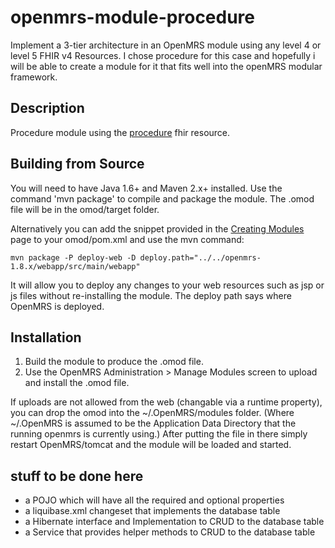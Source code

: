 openmrs-module-procedure
=================================

Implement a 3-tier architecture in an OpenMRS module using any level 4 or level 5 FHIR v4 Resources. I chose procedure for this case and hopefully i will be able to create a module for it that fits well into the openMRS modular framework.

Description
-----------
Procedure module using the [procedure](https://www.hl7.org/fhir/procedure.html) fhir resource.

Building from Source
--------------------
You will need to have Java 1.6+ and Maven 2.x+ installed.  Use the command 'mvn package' to 
compile and package the module.  The .omod file will be in the omod/target folder.

Alternatively you can add the snippet provided in the [Creating Modules](https://wiki.openmrs.org/x/cAEr) page to your 
omod/pom.xml and use the mvn command:

    mvn package -P deploy-web -D deploy.path="../../openmrs-1.8.x/webapp/src/main/webapp"

It will allow you to deploy any changes to your web 
resources such as jsp or js files without re-installing the module. The deploy path says 
where OpenMRS is deployed.

Installation
------------
1. Build the module to produce the .omod file.
2. Use the OpenMRS Administration > Manage Modules screen to upload and install the .omod file.

If uploads are not allowed from the web (changable via a runtime property), you can drop the omod
into the ~/.OpenMRS/modules folder.  (Where ~/.OpenMRS is assumed to be the Application 
Data Directory that the running openmrs is currently using.)  After putting the file in there 
simply restart OpenMRS/tomcat and the module will be loaded and started.

stuff to be done here
---------------------
- a POJO which will have all the required and optional properties
- a liquibase.xml changeset that implements the database table
- a Hibernate interface and Implementation to CRUD to the database table
- a Service that provides helper methods to CRUD to the database table
